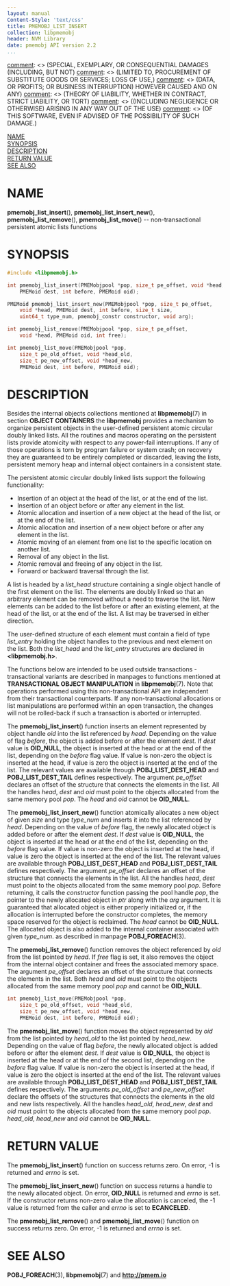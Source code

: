```yaml
---
layout: manual
Content-Style: 'text/css'
title: PMEMOBJ_LIST_INSERT
collection: libpmemobj
header: NVM Library
date: pmemobj API version 2.2
...
```


[comment]: <> (Copyright 2017, Intel Corporation)

[comment]: <> (Redistribution and use in source and binary forms, with or without)
[comment]: <> (modification, are permitted provided that the following conditions)
[comment]: <> (are met:)
[comment]: <> (    * Redistributions of source code must retain the above copyright)
[comment]: <> (      notice, this list of conditions and the following disclaimer.)
[comment]: <> (    * Redistributions in binary form must reproduce the above copyright)
[comment]: <> (      notice, this list of conditions and the following disclaimer in)
[comment]: <> (      the documentation and/or other materials provided with the)
[comment]: <> (      distribution.)
[comment]: <> (    * Neither the name of the copyright holder nor the names of its)
[comment]: <> (      contributors may be used to endorse or promote products derived)
[comment]: <> (      from this software without specific prior written permission.)

[comment]: <> (THIS SOFTWARE IS PROVIDED BY THE COPYRIGHT HOLDERS AND CONTRIBUTORS)
[comment]: <> ("AS IS" AND ANY EXPRESS OR IMPLIED WARRANTIES, INCLUDING, BUT NOT)
[comment]: <> (LIMITED TO, THE IMPLIED WARRANTIES OF MERCHANTABILITY AND FITNESS FOR)
[comment]: <> (A PARTICULAR PURPOSE ARE DISCLAIMED. IN NO EVENT SHALL THE COPYRIGHT)
[comment]: <> (OWNER OR CONTRIBUTORS BE LIABLE FOR ANY DIRECT, INDIRECT, INCIDENTAL,)
[comment]: <> (SPECIAL, EXEMPLARY, OR CONSEQUENTIAL DAMAGES (INCLUDING, BUT NOT)
[comment]: <> (LIMITED TO, PROCUREMENT OF SUBSTITUTE GOODS OR SERVICES; LOSS OF USE,)
[comment]: <> (DATA, OR PROFITS; OR BUSINESS INTERRUPTION) HOWEVER CAUSED AND ON ANY)
[comment]: <> (THEORY OF LIABILITY, WHETHER IN CONTRACT, STRICT LIABILITY, OR TORT)
[comment]: <> ((INCLUDING NEGLIGENCE OR OTHERWISE) ARISING IN ANY WAY OUT OF THE USE)
[comment]: <> (OF THIS SOFTWARE, EVEN IF ADVISED OF THE POSSIBILITY OF SUCH DAMAGE.)

[comment]: <> (pmemobj_list_insert.3 -- man page for non-transactional persistent atomic lists)

[NAME](#name)<br />
[SYNOPSIS](#synopsis)<br />
[DESCRIPTION](#description)<br />
[RETURN VALUE](#return-value)<br />
[SEE ALSO](#see-also)<br />


# NAME #

**pmemobj_list_insert**(), **pmemobj_list_insert_new**(),
**pmemobj_list_remove**(), **pmemobj_list_move**()
-- non-transactional persistent atomic lists functions


# SYNOPSIS #

```c
#include <libpmemobj.h>

int pmemobj_list_insert(PMEMobjpool *pop, size_t pe_offset, void *head,
	PMEMoid dest, int before, PMEMoid oid);

PMEMoid pmemobj_list_insert_new(PMEMobjpool *pop, size_t pe_offset,
	void *head, PMEMoid dest, int before, size_t size,
	uint64_t type_num, pmemobj_constr constructor, void arg);

int pmemobj_list_remove(PMEMobjpool *pop, size_t pe_offset,
	void *head, PMEMoid oid, int free);

int pmemobj_list_move(PMEMobjpool *pop,
	size_t pe_old_offset, void *head_old,
	size_t pe_new_offset, void *head_new,
	PMEMoid dest, int before, PMEMoid oid);
```


# DESCRIPTION #

Besides the internal objects collections mentioned at **libpmemobj**(7)
in section **OBJECT CONTAINERS** the **libpmemobj** provides a mechanism
to organize persistent objects in the user-defined persistent atomic circular
doubly linked lists. All the routines and macros operating on the persistent
lists provide atomicity with respect to any power-fail interruptions. If any
of those operations is torn by program failure or system crash; on recovery
they are guaranteed to be entirely completed or discarded, leaving the lists,
persistent memory heap and internal object containers in a consistent state.

The persistent atomic circular doubly linked lists support the following functionality:

+ Insertion of an object at the head of the list, or at the end of the list.
+ Insertion of an object before or after any element in the list.
+ Atomic allocation and insertion of a new object at the head of the list, or at the end of the list.
+ Atomic allocation and insertion of a new object before or after any element in the list.
+ Atomic moving of an element from one list to the specific location on another list.
+ Removal of any object in the list.
+ Atomic removal and freeing of any object in the list.
+ Forward or backward traversal through the list.

A list is headed by a *list_head* structure containing a single object handle of
the first element on the list. The elements are doubly linked so that an arbitrary
element can be removed without a need to traverse the list. New elements can be added
to the list before or after an existing element, at the head of the list,
or at the end of the list. A list may be traversed in either direction.

The user-defined structure of each element must contain a field of type
*list_entry* holding the object handles to the previous and next element
on the list. Both the *list_head* and the *list_entry* structures are
declared in **\<libpmemobj.h\>**.

The functions below are intended to be used outside transactions - transactional
variants are described in manpages to functions mentioned at **TRANSACTIONAL OBJECT
MANIPULATION** in **libpmemobj**(7). Note that operations performed using this
non-transactional API are independent from their transactional counterparts.
If any non-transactional allocations or list manipulations are performed within
an open transaction, the changes will not be rolled-back if such a transaction is
aborted or interrupted.


The **pmemobj_list_insert**() function inserts an element represented by object
handle *oid* into the list referenced by *head*. Depending on the value of flag
*before*, the object is added before or after the element *dest*. If *dest* value
is **OID_NULL**, the object is inserted at the head or at the end of the list,
depending on the *before* flag value. If value is non-zero the object is inserted
at the head, if value is zero the object is inserted at the end of the list. The
relevant values are available through **POBJ_LIST_DEST_HEAD** and
**POBJ_LIST_DEST_TAIL** defines respectively. The argument *pe_offset* declares an
offset of the structure that connects the elements in the list. All the handles
*head*, *dest* and *oid* must point to the objects allocated from the same memory
pool *pop*. The *head* and *oid* cannot be **OID_NULL**.

The **pmemobj_list_insert_new**() function atomically allocates a new object of
given *size* and type *type_num* and inserts it into the list referenced by *head*.
Depending on the value of *before* flag, the newly allocated object is added
before or after the element *dest*. If *dest* value is **OID_NULL**, the object
is inserted at the head or at the end of the list, depending on the *before* flag
value. If value is non-zero the object is inserted at the head, if value is zero
the object is inserted at the end of the list. The relevant values are available
through **POBJ_LIST_DEST_HEAD** and **POBJ_LIST_DEST_TAIL** defines respectively.
The argument *pe_offset* declares an offset of the structure that connects the
elements in the list. All the handles *head*, *dest* must point to the objects
allocated from the same memory pool *pop*. Before returning, it calls the
*constructor* function passing the pool handle *pop*, the pointer to the newly
allocated object in *ptr* along with the *arg* argument. It is guaranteed that
allocated object is either properly initialized or, if the allocation is interrupted
before the constructor completes, the memory space reserved for the object is
reclaimed. The *head* cannot be **OID_NULL**. The allocated object is also added
to the internal container associated with given *type_num*. as described in manpage
**POBJ_FOREACH**(3).

The **pmemobj_list_remove**() function removes the object referenced by *oid* from
the list pointed by *head*. If *free* flag is set, it also removes the object from
the internal object container and frees the associated memory space. The argument
*pe_offset* declares an offset of the structure that connects the elements in the list.
Both *head* and *oid* must point to the objects allocated from the same memory pool
*pop* and cannot be **OID_NULL**.

```c
int pmemobj_list_move(PMEMobjpool *pop,
	size_t pe_old_offset, void *head_old,
	size_t pe_new_offset, void *head_new,
	PMEMoid dest, int before, PMEMoid oid);
```

The **pmemobj_list_move**() function moves the object represented by *oid* from
the list pointed by *head_old* to the list pointed by *head_new*. Depending on
the value of flag *before*, the newly allocated object is added before or after
the element *dest*. If *dest* value is **OID_NULL**, the object is inserted at
the head or at the end of the second list, depending on the *before* flag value.
If value is non-zero the object is inserted at the head, if value is zero the
object is inserted at the end of the list. The relevant values are available
through **POBJ_LIST_DEST_HEAD** and **POBJ_LIST_DEST_TAIL** defines respectively.
The arguments *pe_old_offset* and *pe_new_offset* declare the offsets of the
structures that connects the elements in the old and new lists respectively.
All the handles *head_old*, *head_new*, *dest* and *oid* must point to the objects
allocated from the same memory pool *pop*. *head_old*, *head_new* and *oid* cannot
be **OID_NULL**.


# RETURN VALUE #

The **pmemobj_list_insert**() function on success returns zero.
On error, -1 is returned and *errno* is set.

The **pmemobj_list_insert_new**() function on success returns a handle to the
newly allocated object. On error, **OID_NULL** is returned and *errno* is set.
If the constructor returns non-zero value the allocation is canceled,
the -1 value is returned from the caller and *errno* is set to **ECANCELED**.

The **pmemobj_list_remove**() and **pmemobj_list_move**() function on success
returns zero. On error, -1 is returned and *errno* is set.


# SEE ALSO #

**POBJ_FOREACH**(3), **libpmemobj**(7) and **<http://pmem.io>**
